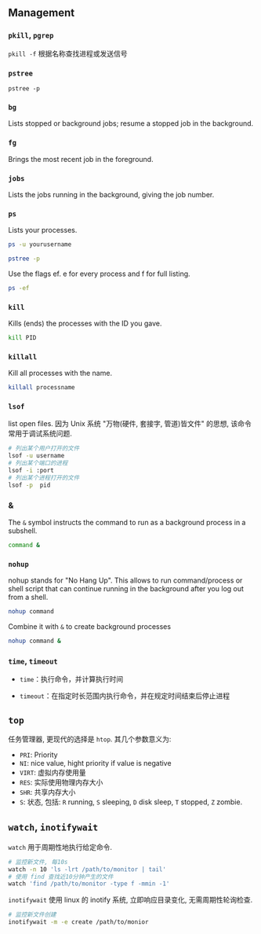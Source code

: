 ## Management

### `pkill`, `pgrep`

`pkill -f` 根据名称查找进程或发送信号

### `pstree`

`pstree -p`

### `bg`

Lists stopped or background jobs; resume a stopped job in the background.

### `fg`

Brings the most recent job in the foreground.

### `jobs`

Lists the jobs running in the background, giving the job number.

### `ps`

Lists your processes.  

```bash
ps -u yourusername

pstree -p
```

Use the flags ef. e for every process and f for full listing. 

```bash
ps -ef
```

###  `kill`

Kills (ends) the processes with the ID you gave.  

```bash
kill PID
```

### `killall`

Kill all processes with the name.  

```bash
killall processname
```

### `lsof`

list open files. 因为 Unix 系统 "万物(硬件, 套接字, 管道)皆文件" 的思想, 该命令常用于调试系统问题.

```bash
# 列出某个用户打开的文件
lsof -u username
# 列出某个端口的进程
lsof -i :port 
# 列出某个进程打开的文件
lsof -p  pid
```

### &

The `&` symbol instructs the command to run as a background process in a subshell.

```bash
command &
```

### `nohup`

nohup stands for "No Hang Up". This allows to run command/process or shell script that can continue running in the background after you log out from a shell.

```bash
nohup command
```

Combine it with `&` to create background processes 

```bash
nohup command &
```

### `time`, `timeout`

- `time`：执行命令，并计算执行时间

- `timeout`：在指定时长范围内执行命令，并在规定时间结束后停止进程

## `top`

任务管理器, 更现代的选择是 `htop`. 其几个参数意义为:
- `PRI`: Priority
- `NI`: nice value, hight priority if value is negative
- `VIRT`: 虚拟内存使用量
- `RES`: 实际使用物理内存大小
- `SHR`: 共享内存大小
- `S`: 状态, 包括: `R` running, `S` sleeping, `D` disk sleep, `T` stopped, `Z` zombie.

## `watch`, `inotifywait`

`watch` 用于周期性地执行给定命令.

```bash
# 监控新文件, 每10s
watch -n 10 'ls -lrt /path/to/monitor | tail'
# 使用 find 查找近10分钟产生的文件
watch 'find /path/to/monitor -type f -mmin -1'
```

`inotifywait` 使用 linux 的 inotify 系统, 立即响应目录变化, 无需周期性轮询检查.

```bash
# 监控新文件创建
inotifywait -m -e create /path/to/monior
```